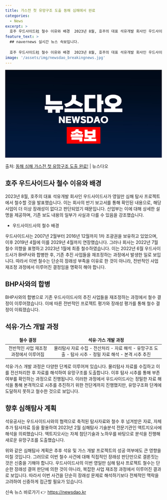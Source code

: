 ```yaml
---
title: 가스전 첫 유망구조 도출 동해 심해에서 완료
categories:
  - News
excerpt: >
  호주 우드사이드社 철수 이유와 배경  2023년 8월, 호주의 대표 석유개발 회사인 우드사이드社는 영일만 심…
feature_text: >
  ## navernews 실시간 뉴스 속보입니다.

  호주 우드사이드社 철수 이유와 배경  2023년 8월, 호주의 대표 석유개발 회사인 우드사이드社는 영일만 심…
image: '/assets/img/newsdao_breakingnews.jpg'
---
```


![뉴스다오 속보](/assets/img/newsdao_breakingnews.jpg)

<p>출처: <a href="https://newsdao.kr/4139" rel="dofollow">동해 심해 가스전 첫 유망구조 도출 완료!</a> | 뉴스다오</p>

<h2 data-ke-size="size26">호주 우드사이드사 철수 이유와 배경</h2>
<p data-ke-size="size16">2023년 8월, 호주의 대표 석유개발 회사인 우드사이드사가 영일만 심해 탐사 프로젝트에서 철수할 것을 발표했습니다. 이는 회사의 반기 보고서를 통해 확인된 내용으로, 해당 사업이 더 이상 장래성이 없다고 판단되었기 때문입니다. 산업부는 이에 대해 상세한 설명을 제공하며, 기존 보도 내용의 일부가 사실과 다를 수 있음을 강조했습니다.</p>
<ul>
<li>우드사이드사의 철수 배경</li>
</ul>
<p data-ke-size="size16">우드사이드사는 2007년 2월부터 2016년 12월까지 1차 조광권을 보유하고 있었으며, 이후 2019년 4월에 이를 2029년 4월까지 연장했습니다. 그러나 회사는 2022년 7월 철수 의향을 표명하고 2023년 1월에 최종 철수하였습니다. 이는 2022년 6월 우드사이드사가 BHP사와 합병한 후, 기존 추진 사업들을 재조정하는 과정에서 발생한 일로 보입니다. 따라서 이번 철수는 단순히 장래성 부족을 이유로 한 것이 아니라, 전반적인 사업 재조정 과정에서 이루어진 결정임을 명확히 해야 합니다.</p>

<h2 data-ke-size="size26">BHP사와의 합병</h2>
<p data-ke-size="size16">BHP사와의 합병으로 기존 우드사이드사의 추진 사업들을 재조정하는 과정에서 철수 결정이 이루어졌습니다. 이에 따른 전반적인 프로젝트 평가와 장래성 평가를 통해 철수 결정이 이뤄졌습니다.</p>

<h2 data-ke-size="size26">석유·가스 개발 과정</h2>
<table>
<thead>
<tr>
<td style="text-align: center; height: 17px;"><b>철수 결정</b></td>
<td style="text-align: center; height: 17px;"><b>석유·가스 개발 과정</b></td>
</tr>
</thead>
<tbody>
<tr>
<td style="text-align: center; height: 17px;">전반적인 사업 재조정과정에서 이루어짐</td>
<td style="text-align: center; height: 17px;">물리탐사 자료 수집 - 전산처리 - 자료 해석 - 유망구조 도출 - 탐사 시추 - 정밀 자료 해석 - 본격 시추 추진</td>
</tr>
</tbody>
</table>
<p data-ke-size="size16">석유·가스 개발 과정은 다양한 단계로 이루어져 있습니다. 물리탐사 자료를 수집하고 이를 전산처리한 후 자료를 해석하여 유망구조를 도출합니다. 이후 탐사 시추를 통해 부존여부를 확인하는 과정으로 진행됩니다. 이러한 과정에서 우드사이드사는 정밀한 자료 해석을 통해 본격적으로 시추를 추진하기 위한 전단계까지 진행했지만, 유망구조화 단계에 도달하지 못하고 철수한 것으로 보입니다.</p>

<h2 data-ke-size="size26">향후 심해탐사 계획</h2>
<p data-ke-size="size16">석유공사는 우드사이드사와의 협력으로 축적된 탐사자료와 철수 후 넘겨받은 자료, 자체 추가 탐사자료 등을 활용하여 2023년 2월 심해탐사 기술분석 전문기관인 액트지오사에 해석을 의뢰했습니다. 액트지오사는 자체 첨단기술과 노하우를 바탕으로 분석을 진행해 새로운 유망구조를 도출했습니다.</p>

<p data-ke-size="size16">위와 같은 심해탐사 계획은 추후 석유 및 가스 개발 프로젝트의 성공 여부에도 큰 영향을 미칠 것입니다. 그러므로 이번 철수 사건에 대해 직접적인 장래성 판단만으로 결론짓는 것은 신중을 기해야 합니다. 우드사이드사의 이번 영일만 심해 탐사 프로젝트 철수는 단순한 장래성 결여 판단에 의한 것이 아니라, 복잡한 사업 재조정 과정에서 이루어진 결과로 보입니다. 따라서 이번 사건을 단순히 장래성 문제로 해석하기보다 전체적인 맥락을 고려하여 신중하게 접근할 필요가 있습니다.</p> 

신속 뉴스 바로가기 👉 <a href="https://newsdao.kr" rel="dofollow">https://newsdao.kr</a>


